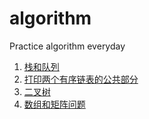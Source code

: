 # algorithm

Practice algorithm everyday

 1. [栈和队列](/ch01)
 2. [打印两个有序链表的公共部分](/ch02)
 3. [二叉树](/ch03)
 8. [数组和矩阵问题](/ch08)
